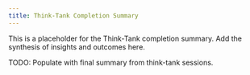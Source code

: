 ```yaml
---
title: Think-Tank Completion Summary
---
```


This is a placeholder for the Think-Tank completion summary. Add the synthesis of insights and outcomes here.

TODO: Populate with final summary from think-tank sessions.
